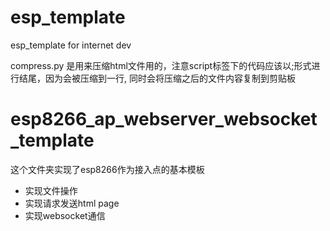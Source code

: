 # esp_template
esp_template for internet dev

compress.py 是用来压缩html文件用的，注意script标签下的代码应该以;形式进行结尾，因为会被压缩到一行, 同时会将压缩之后的文件内容复制到剪贴板

# esp8266_ap_webserver_websocket_template 
这个文件夹实现了esp8266作为接入点的基本模板
- 实现文件操作
- 实现请求发送html page
- 实现websocket通信
